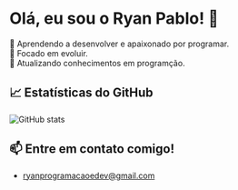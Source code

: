 # Olá, eu sou o Ryan Pablo! 👋

🚀 Aprendendo a desenvolver e apaixonado por programar.  
🎯 Focado em evoluir.  
🌱 Atualizando conhecimentos em programção.  
## 📈 Estatísticas do GitHub
![GitHub stats](https://github-readme-stats.vercel.app/api?username=Ryan&hide=contribs,prs)
## 📫 Entre em contato comigo!
- ryanprogramacaoedev@gmail.com
